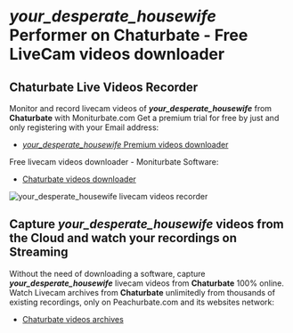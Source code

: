 # _your_desperate_housewife_ Performer on Chaturbate - Free LiveCam videos downloader

## Chaturbate Live Videos Recorder

Monitor and record livecam videos of **_your_desperate_housewife_** from **Chaturbate** with Moniturbate.com
Get a premium trial for free by just and only registering with your Email address:
* [_your_desperate_housewife_ Premium videos downloader](https://moniturbate.com/request-demo-licence-key.html)

Free livecam videos downloader - Moniturbate Software:
* [Chaturbate videos downloader](https://moniturbate.com/moniturbate-download-software.html)

![_your_desperate_housewife_ livecam videos recorder](https://peachurnet.com/templates/moniturbate-software.png)


## Capture _your_desperate_housewife_ videos from the Cloud and watch your recordings on Streaming

Without the need of downloading a software, capture **_your_desperate_housewife_** livecam videos from **Chaturbate** 100% online.
Watch Livecam archives from **Chaturbate** unlimitedly from thousands of existing recordings, only on Peachurbate.com and its websites network:
* [Chaturbate videos archives](https://peachurnet.com/)